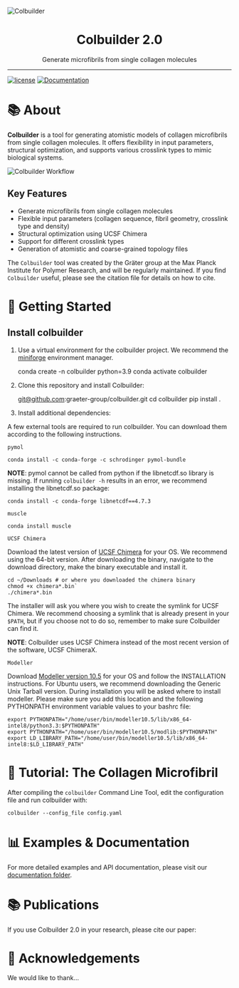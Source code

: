 ![Colbuilder](path/to/logo.png)

<div align="center">
    <h1>Colbuilder 2.0</h1>
    <p>Generate microfibrils from single collagen molecules</p>
</div>

---

[![license](https://img.shields.io/badge/License-MIT-blue.svg)](http://www.apache.org/licenses/LICENSE-2.0)
[![Documentation](https://img.shields.io/badge/docs-latest-brightgreen.svg)](https://github.com/graeter-group/colbuilder/tree/debora-monego-patch-1/docs)

# 📚 About

**Colbuilder** is a tool for generating atomistic models of collagen microfibrils from single collagen molecules. It offers flexibility in input parameters, structural optimization, and supports various crosslink types to mimic biological systems.

![Colbuilder Workflow](https://github.com/user-attachments/assets/24de0b10-162f-48ea-a7ef-d4663c134735)

## Key Features

- Generate microfibrils from single collagen molecules
- Flexible input parameters (collagen sequence, fibril geometry, crosslink type and density)
- Structural optimization using UCSF Chimera
- Support for different crosslink types
- Generation of atomistic and coarse-grained topology files

The `Colbuilder` tool was created by the Gräter group at the Max Planck Institute for Polymer Research, and will be regularly maintained.
If you find `Colbuilder` useful, please see the citation file for details on how to cite.

# 🚀 Getting Started

## Install colbuilder

1. Use a virtual environment for the colbuilder project. We recommend the [miniforge](https://github.com/conda-forge/miniforge) environment manager.
    
    conda create -n colbuilder python=3.9
    conda activate colbuilder

2. Clone this repository and install Colbuilder:

    git@github.com:graeter-group/colbuilder.git
    cd colbuilder
    pip install .

3. Install additional dependencies:

A few external tools are required to run colbuilder. You can download them according to the following instructions.

`pymol`

    conda install -c conda-forge -c schrodinger pymol-bundle

**NOTE**: pymol cannot be called from python if the libnetcdf.so library is missing. If running `colbuilder -h` results in an error, we recommend installing the libnetcdf.so package:

    conda install -c conda-forge libnetcdf==4.7.3

`muscle`

    conda install muscle

`UCSF Chimera`

Download the latest version of [UCSF Chimera](https://www.cgl.ucsf.edu/chimera/download.html) for your OS. We recommend using the 64-bit version. After downloading the binary, navigate to the download directory, make the binary executable and install it. 

    cd ~/Downloads # or where you downloaded the chimera binary
    chmod +x chimera*.bin`
    ./chimera*.bin

The installer will ask you where you wish to create the symlink for UCSF Chimera. We recommend choosing a symlink that is already present in your `$PATH`, but if you choose not to do so, remember to make sure Colbuilder can find it.

**NOTE**: Colbuilder uses UCSF Chimera instead of the most recent version of the software, UCSF ChimeraX. 

`Modeller`

Download [Modeller version 10.5](https://salilab.org/modeller/download_installation.html) for your OS and follow the INSTALLATION instructions. For Ubuntu users, we recommend downloading the Generic Unix Tarball version. During installation you will be asked where to install modeller. Please make sure you add this location and the following PYTHONPATH environment variable values to your bashrc file:

    export PYTHONPATH="/home/user/bin/modeller10.5/lib/x86_64-intel8/python3.3:$PYTHONPATH"
    export PYTHONPATH="/home/user/bin/modeller10.5/modlib:$PYTHONPATH"
    export LD_LIBRARY_PATH="/home/user/bin/modeller10.5/lib/x86_64-intel8:$LD_LIBRARY_PATH"

# 📖 Tutorial: The Collagen Microfibril

After compiling the `colbuilder` Command Line Tool, edit the configuration file and run colbuilder with:

    colbuilder --config_file config.yaml

# 📊 Examples & Documentation

For more detailed examples and API documentation, please visit our [documentation folder](https://github.com/graeter-group/colbuilder/tree/debora-monego-patch-1/docs).

# 📚 Publications

If you use Colbuilder 2.0 in your research, please cite our paper:

# 🙏 Acknowledgements

We would like to thank...
